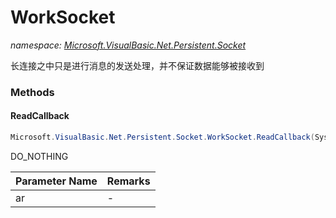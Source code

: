 ﻿# WorkSocket
_namespace: <a href="#" onClick="load('/docs/Microsoft.VisualBasic.Net.Persistent.Socket/index.md')">Microsoft.VisualBasic.Net.Persistent.Socket</a>_

长连接之中只是进行消息的发送处理，并不保证数据能够被接收到



### Methods

#### ReadCallback
```csharp
Microsoft.VisualBasic.Net.Persistent.Socket.WorkSocket.ReadCallback(System.IAsyncResult)
```
DO_NOTHING

|Parameter Name|Remarks|
|--------------|-------|
|ar|-|



